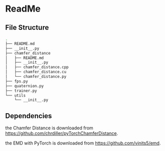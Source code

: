 # ReadMe

## File Structure

```bash
.
├── README.md
├── __init__.py
├── chamfer_distance
│   ├── README.md
│   ├── __init__.py
│   ├── chamfer_distance.cpp
│   ├── chamfer_distance.cu
│   └── chamfer_distance.py
├── fps.py
├── quaternion.py
├── trainer.py
└── utils
    └── __init__.py
```

## Dependencies

the Chamfer Distance is downloaded from <https://github.com/chrdiller/pyTorchChamferDistance>.

the EMD with PyTorch is downloaded from <https://github.com/vinits5/emd>.

